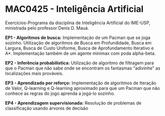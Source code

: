 # MAC0425 - Inteligência Artificial
Exercícios-Programa da disciplina de Inteligência Artificial do IME-USP, ministrada pelo professor Denis D. Mauá.

**EP1 - Algoritmos de busca:** Implementação de um Pacman que se joga sozinho. Utilização de algoritmos de Busca em Profundidade, Busca em Largura, Busca de Custo Uniforme, Busca de Aprofundamento Iterativo e A*. Implementação também de um agente minimax com poda alpha-beta.

**EP2 - Inferência probabilística:** Utilização de algoritmo de filtragem para que o Pacman que não sabe onde se encontram os fantasmas "adivinhe" as localizações mais prováveis.

**EP3 - Aprendizado por reforço:** Implementação de algoritmos de Iteração de Valor, Q-learning e Q-learning aproximado para que um Pacman que não conhece as regras do jogo aprenda a jogá-lo sozinho.

**EP4 - Aprendizagem supervisionada:** Resolução de problemas de classificação usando árvores de decisão
